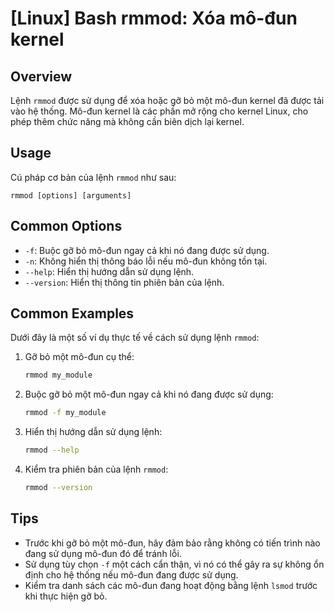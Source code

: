 # [Linux] Bash rmmod: Xóa mô-đun kernel

## Overview
Lệnh `rmmod` được sử dụng để xóa hoặc gỡ bỏ một mô-đun kernel đã được tải vào hệ thống. Mô-đun kernel là các phần mở rộng cho kernel Linux, cho phép thêm chức năng mà không cần biên dịch lại kernel.

## Usage
Cú pháp cơ bản của lệnh `rmmod` như sau:
```
rmmod [options] [arguments]
```

## Common Options
- `-f`: Buộc gỡ bỏ mô-đun ngay cả khi nó đang được sử dụng.
- `-n`: Không hiển thị thông báo lỗi nếu mô-đun không tồn tại.
- `--help`: Hiển thị hướng dẫn sử dụng lệnh.
- `--version`: Hiển thị thông tin phiên bản của lệnh.

## Common Examples
Dưới đây là một số ví dụ thực tế về cách sử dụng lệnh `rmmod`:

1. Gỡ bỏ một mô-đun cụ thể:
   ```bash
   rmmod my_module
   ```

2. Buộc gỡ bỏ một mô-đun ngay cả khi nó đang được sử dụng:
   ```bash
   rmmod -f my_module
   ```

3. Hiển thị hướng dẫn sử dụng lệnh:
   ```bash
   rmmod --help
   ```

4. Kiểm tra phiên bản của lệnh `rmmod`:
   ```bash
   rmmod --version
   ```

## Tips
- Trước khi gỡ bỏ một mô-đun, hãy đảm bảo rằng không có tiến trình nào đang sử dụng mô-đun đó để tránh lỗi.
- Sử dụng tùy chọn `-f` một cách cẩn thận, vì nó có thể gây ra sự không ổn định cho hệ thống nếu mô-đun đang được sử dụng.
- Kiểm tra danh sách các mô-đun đang hoạt động bằng lệnh `lsmod` trước khi thực hiện gỡ bỏ.